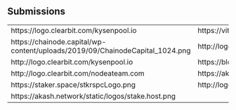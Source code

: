 ## Submissions

<table><tr><td>https://logo.clearbit.com/kysenpool.io</td> <td>https://vitwit.com/assets/img/white-logo.png</td> <td>https://www.bitcat365.com/wp-content/uploads/cn/2019/05/19-03355847.png</td></tr>
<tr><td>https://chainode.capital/wp-content/uploads/2019/09/ChainodeCapital_1024.png</td> <td>http://logo.clearbit.com/forbole.com</td> <td>https://kalpatech.co/images/logoo.png</td></tr>
<tr><td>http://logo.clearbit.com/kysenpool.io</td> <td>https://blog.alexellis.io/content/images/2017/08/faas_side.png</td> <td>http://logo.clearbit.com/nodeasy.com</td></tr>
<tr><td>http://logo.clearbit.com/nodeateam.com</td> <td>https://akash.network/static/logos/pylon.png</td> <td>https://s3.amazonaws.com/keybase_processed_uploads/de32b7ca9108d3d7de68949f81114205_360_360.jpg</td></tr>
<tr><td>https://staker.space/stkrspcLogo.png</td> <td>http://logo.clearbit.com/ubik.capital</td> <td>http://logo.clearbit.com/westaking.io</td></tr>
<tr><td>https://akash.network/static/logos/stake.host.png</td>  </tr></table>
